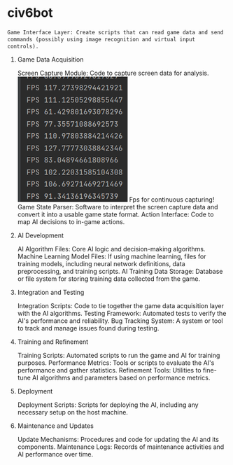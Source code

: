 # civ6bot
    Game Interface Layer: Create scripts that can read game data and send commands (possibly using image recognition and virtual input controls).

1. Game Data Acquisition

    Screen Capture Module: Code to capture screen data for analysis.
![](model/img.png)
    Fps for continuous capturing!
    Game State Parser: Software to interpret the screen capture data and convert it into a usable game state format.
    Action Interface: Code to map AI decisions to in-game actions.

2. AI Development

    AI Algorithm Files: Core AI logic and decision-making algorithms.
    Machine Learning Model Files: If using machine learning, files for training models, including neural network definitions, data preprocessing, and training scripts.
    AI Training Data Storage: Database or file system for storing training data collected from the game.

3. Integration and Testing

    Integration Scripts: Code to tie together the game data acquisition layer with the AI algorithms.
    Testing Framework: Automated tests to verify the AI's performance and reliability.
    Bug Tracking System: A system or tool to track and manage issues found during testing.

4. Training and Refinement

    Training Scripts: Automated scripts to run the game and AI for training purposes.
    Performance Metrics: Tools or scripts to evaluate the AI's performance and gather statistics.
    Refinement Tools: Utilities to fine-tune AI algorithms and parameters based on performance metrics.

5. Deployment

    Deployment Scripts: Scripts for deploying the AI, including any necessary setup on the host machine.

6. Maintenance and Updates

    Update Mechanisms: Procedures and code for updating the AI and its components.
    Maintenance Logs: Records of maintenance activities and AI performance over time.